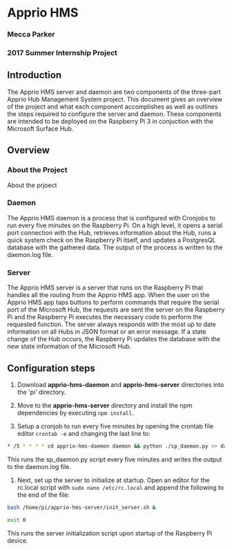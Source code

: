 # Apprio HMS
### Mecca Parker
### 2017 Summer Internship Project

## Introduction

The Apprio HMS server and daemon are two components of the three-part Apprio Hub Management System project. This document gives an overview of the project and what each component accomplishes as well as outlines the steps required to configure the server and daemon. These components are intended to be deployed on the Raspberry Pi 3 in conjuction with the Microsoft Surface Hub.

## Overview

### About the Project 

About the prjoect

### Daemon

The Apprio HMS daemon is a process that is configured with Cronjobs to run every five minutes on the Raspberry Pi. On a high level, it opens a serial port connection with the Hub, retrieves information about the Hub, runs a quick system check on the Raspberry Pi itself, and updates a PostgresQL database with the gathered data. The output of the process is written to the daemon.log file.

### Server 

The Apprio HMS server is a server that runs on the Raspberry Pi that handles all the routing from the Apprio HMS app. When the user on the Apprio HMS app taps buttons to perform commands that require the serial port of the Microsoft Hub, the requests are sent the server on the Raspberry Pi and the Raspberry Pi executes the necessary code to perform the requested function. The server always responds with the most up to date information on all Hubs in JSON format or an error message. If a state change of the Hub occurs, the Raspberry Pi updates the database with the new state information of the Microsoft Hub. 

## Configuration steps 

1. Download **apprio-hms-daemon** and **apprio-hms-server** directories into the 'pi' directory. 

1. Move to the **apprio-hms-server** directory and install the npm dependencies by executing `npm install`.
		
1. Setup a cronjob to run every five minutes by opening the crontab file editor `crontab -e` and changing the last line to:
		
```bash
* /5 * * * * cd apprio-hms-daemon daemon && python ./sp_daemon.py >> daemon.log 2>&1
``` 
This runs the sp_daemon.py script every five minutes and writes the output to the daemon.log file.

1. Next, set up the server to initialize at startup. Open an editor for the rc.local script with `sudo nano /etc/rc.local` and append the following to the end of the file: 
		
```bash
bash /home/pi/apprio-hms-server/init_server.sh &

exit 0
``` 
This runs the server initialization script upon startup of the Raspberry Pi device.


